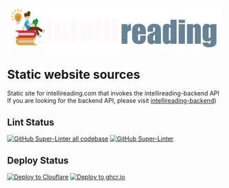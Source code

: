 ![Intellireading.com](https://raw.githubusercontent.com/0x6f677548/intellireading-www/main/src/img/intellireading.png)
# Static website sources
Static site for intellireading.com that invokes the intellireading-backend API
If you are looking for the backend API, please visit [intellireading-backend](https://github.com/0x6f677548/intellireading-backend))

## Lint Status
[![GitHub Super-Linter all codebase](https://github.com/0x6f677548/intellireading-www/actions/workflows/lint-super-linter-all-codebase.yml/badge.svg)](https://github.com/0x6f677548/intellireading-www/actions/workflows/lint-super-linter-all-codebase.yml)
[![GitHub Super-Linter](https://github.com/0x6f677548/intellireading-www/actions/workflows/lint-super-linter.yml/badge.svg)](https://github.com/0x6f677548/intellireading-www/actions/workflows/lint-super-linter.yml)

## Deploy Status
[![Deploy to Clouflare](https://github.com/0x6f677548/intellireading-www/actions/workflows/deploy-to-cloudflare.yml/badge.svg)](https://github.com/0x6f677548/intellireading-www/actions/workflows/deploy-to-cloudflare.yml)
[![Deploy to ghcr.io](https://github.com/0x6f677548/intellireading-www/actions/workflows/build-and-publish-to-ghrc.yml/badge.svg)](https://github.com/0x6f677548/intellireading-www/actions/workflows/build-and-publish-to-ghrc.yml)
